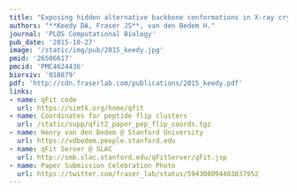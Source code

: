 ```yaml
---
title: "Exposing hidden alternative backbone conformations in X-ray crystallography using qFit."
authors: "**Keedy DA, Fraser JS**, van den Bedem H."
journal: 'PLOS Computational Biology'
pub_date: '2015-10-27'
image: '/static/img/pub/2015_keedy.jpg'
pmid: '26506617'
pmcid: 'PMC4624436'
biorxiv: '018879'
pdf: 'http://cdn.fraserlab.com/publications/2015_keedy.pdf'
links:
- name: qFit code
  url: https://simtk.org/home/qfit
- name: Coordinates for peptide flip clusters
  url: /static/supp/qfit2_paper_pep_flip_coords.tgz
- name: Henry van den Bedem @ Stanford University
  url: https://vdbedem.people.stanford.edu
- name: qFit Server @ SLAC
  url: http://smb.slac.stanford.edu/qFitServer/qFit.jsp
- name: Paper Submission Celebration Photo
  url: https://twitter.com/fraser_lab/status/594308094403837952
---
```

